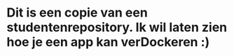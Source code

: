 # Dit is een copie van een studentenrepository. Ik wil laten zien hoe je een app kan verDockeren :)
